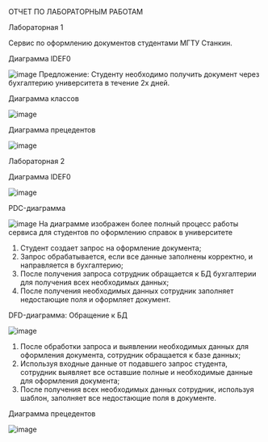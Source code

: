 ОТЧЕТ ПО ЛАБОРАТОРНЫМ РАБОТАМ


Лабораторная 1

Сервис по оформлению документов студентами МГТУ Станкин.

Диаграмма IDEF0

![image](https://user-images.githubusercontent.com/62379084/135609190-6df09846-d2f0-4b2a-8704-042900c2de77.png)
Предложение: Студенту необходимо получить документ через бухгалтерию университета в течение 2х дней.

Диаграмма классов

![image](http://www.plantuml.com/plantuml/png/JOynYiCm44LhwnGVLxkmrPx0w_K1J5Aa7gI9BInBpeo42I5tZy0fqZxUV_0xpIIvhC7eukD6GYji85KyJDEJNIP99Rh_59BWCllCflaJIVj1-b2LAYPnB9_eQOvAUyx5SSmjI37MA4vyAwpPN7tqEhF3a6nPgmACjB7iIHPylMSOADCFXY8-JlY5exj-r_Zi7SDwiO5Dnz7L0oy0)

Диаграмма прецедентов

![image](http://www.plantuml.com/plantuml/png/fSwnJWCn30RWkNuAwoOOAl402FNAVD9jp5PYskXoSN4SEb3U7TEZwFOEaQpFVsplgf5QcpFKAPKJASr8mKJn2pPx2jD1fPNuAjdfxPYCOTEhodcHVVQ81qKZwvg-L_DQvK2LxvwO-TtG13KTZeOnAGTBKc2vTtn2gjYTMAkKxW-71IlhPmfyq_6AoX-Dg_r7LzyfOoIZ3cwdzzVcIDu-YquTZBZTuaF_2Fv-om5y__F5gn46XykBxuOTbzZc_0C0)


Лабораторная 2

Диаграмма IDEF0

![image](https://user-images.githubusercontent.com/62379084/137474499-7b2623c5-548c-45a6-b641-12cdaf4e6a76.png)


PDC-диаграмма

![image](https://user-images.githubusercontent.com/62379084/137477735-57234a75-df98-4a4d-b4fd-a2387617dd5c.png)
На диаграмме изображен более полный процесс работы сервиса для студентов по оформлению справок в университете
1. Студент создает запрос на оформление документа;
2. Запрос обрабатывается, если все данные заполнены корректно, и направляется в бухгалтерию;
3. После получения запроса сотрудник обращается к БД бухгалтерии для получения всех необходимых данных;
4. После получения необходимых данных сотрудник заполняет недостающие поля и оформляет документ.

DFD-диаграмма: Обращение к БД

![image](https://user-images.githubusercontent.com/62379084/137477939-b875d236-cb49-4305-9fd7-f7db17baa5c6.png)
1. После обработки запроса и выявлении необходимых данных для оформления документа, сотрудник обращается к базе данных;
2. Используя входные данные от подавшего запрос студента, сотрудник выявляет все оставшие полные и необходимые данные для оформления документа;
3. После получения всех необходимых данных сотрудник, используя шаблон, заполняет все недостающие поля в документе.

Диаграмма прецедентов

![image](https://www.plantuml.com/plantuml/png/fSwnQWCn30RWENeASLCx1Fe0fUIkNGzkwonivMBEPnsoJ8QcxrudRahs3WRn-KU_3jb8hQmHyXBIHaehaZDH_8BTG6wPLKhoxn8hVPw2CUnwLJat6MADrA2ePtsaxuTz9REZpF_U6FbeQ88QvfEX3yhEWYHezqulI1cxi-Z2sltYsD2BAoidk_FKb8p-WZSvbXYnyVte_lP1syOKGvgl_Hz31nFkz_ZKFqDzrt64slzwgTC4OuNBM-s60oTVrlW3)
